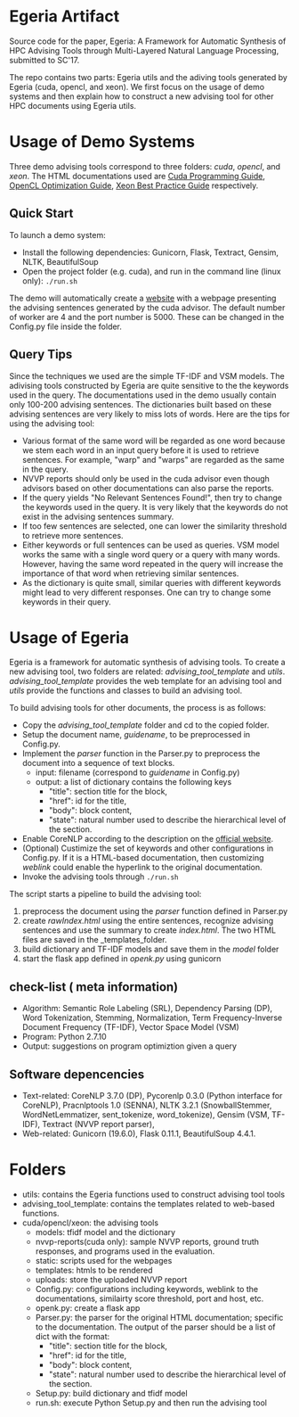# Egeria Artifact 
Source code for the paper, Egeria: A Framework for Automatic Synthesis of HPC Advising Tools through Multi-Layered Natural Language Processing, submitted to SC'17.


The repo contains two parts: Egeria utils and the adiving tools generated by Egeria (cuda, opencl, and xeon). We first focus on the usage of demo systems and then explain how to construct a new advising tool for other HPC documents using Egeria utils. 

# Usage of Demo Systems
Three demo advising tools correspond to three folders: _cuda_, _opencl_, and _xeon_. The HTML documentations used are [Cuda Programming Guide](http://docs.nvidia.com/cuda/cuda-c-programming-guide/index.html), [OpenCL Optimization Guide](http://developer.amd.com/amd-accelerated-parallel-processing-app-sdk/opencl-optimization-guide/), [Xeon Best Practice Guide](http://www.prace-ri.eu/best-practice-guide-intel-xeon-phi-html/) respectively. 

## Quick Start
To launch a demo system: 
* Install the following dependencies: Gunicorn, Flask, Textract, Gensim, NLTK, BeautifulSoup
* Open the project folder (e.g. cuda), and run in the command line (linux only):
```./run.sh```

The demo will automatically create a [website](152.14.86.153:5000) with a webpage presenting the advising sentences generated by the cuda advisor. The default number of worker are 4 and the port number is 5000. These can be changed in the Config.py file inside the folder. 


## Query Tips 
Since the techniques we used are the simple TF-IDF and VSM models. The adivising tools constructed by Egeria are quite sensitive to the the keywords used in the query. The documentations used in the demo usually contain only 100-200 advising sentences. The dictionaries built based on these advising sentences are very likely to miss lots of words. Here are the tips for using the advising tool:

* Various format of the same word will be regarded as one word because we stem each word in an input query before it is used to retrieve sentences.  For example, "warp" and "warps" are regarded as the same in the query. 
* NVVP reports should only be used in the cuda advisor even though advisors based on other documentations can also parse the reports. 
* If the query yields "No Relevant Sentences Found!", then try to change the keywords used in the query. It is very likely that the keywords do not exist in the advising sentences summary. 
* If too few sentences are selected, one can lower the similarity threshold to retrieve more sentences. 
* Either keywords or full sentences can be used as queries. VSM model works the same with a single word query or a query with many words. However, having the same word repeated in the query will increase the importance of that word when retrieving similar sentences. 
* As the dictionary is quite small, similar queries with different keywords might lead to very different responses. One can try to change some keywords in their query. 


# Usage of Egeria
Egeria is a framework for automatic synthesis of advising tools. To create a new advising tool, two folders are related: _advising_tool_template_ and _utils_. 
_advising_tool_template_ provides the web template for an advising tool and _utils_ provide the functions and classes to build an advising tool. 

To build advising tools for other documents, the process is as follows:
* Copy the _advising_tool_template_ folder and cd to the copied folder. 
* Setup the document name, _guidename_, to be preprocessed in Config.py.
* Implement the _parser_ function in the Parser.py to preprocess the document into a sequence of text blocks. 
	* input: filename (correspond to _guidename_ in Config.py)
	* output: a list of dictionary contains the following keys
		* "title": section title for the block,
		* "href": id for the title, 
		* "body": block content, 
		* "state": natural number used to describe the hierarchical level of the section.
* Enable CoreNLP according to the description on the [official website](https://stanfordnlp.github.io/CoreNLP/corenlp-server.html). 
* (Optional) Custimize the set of keywords and other configurations in Config.py. If it is a HTML-based documentation, then customizing _weblink_ could enable the hyperlink to the original documentation. 
* Invoke the advising tools through ```./run.sh```

The script starts a pipeline to build the advising tool:
1. preprocess the document using the _parser_ function defined in Parser.py
2. create _rawIndex.html_ using the entire sentences, recognize advising sentences and use the summary to create _index.html_. The two HTML files are saved in the _templates_folder. 
3. build dictionary and TF-IDF models and save them in the _model_ folder
4. start the flask app defined in _openk.py_ using gunicorn


## check-list ( meta information)
* Algorithm: Semantic Role Labeling (SRL), Dependency Parsing (DP), Word Tokenization, Stemming, Normalization, Term Frequency-Inverse Document Frequency (TF-IDF), Vector Space Model (VSM)
* Program: Python 2.7.10
* Output: suggestions on program optimiztion given a query

## Software depencencies
* Text-related: CoreNLP 3.7.0 (DP), Pycorenlp 0.3.0 (Python interface for CoreNLP), Pracnlptools 1.0 (SENNA), NLTK 3.2.1 (SnowballStemmer, WordNetLemmatizer, sent_tokenize, word_tokenize), Gensim (VSM, TF-IDF), Textract (NVVP report parser), 
* Web-related: Gunicorn (19.6.0), Flask 0.11.1, BeautifulSoup 4.4.1.
 
# Folders
* utils: contains the Egeria functions used to construct advising tool tools
* advising_tool_template: contains the templates related to web-based functions. 
* cuda/opencl/xeon: the advising tools
	* models: tfidf model and the dictionary
	* nvvp-reports(cuda only): sample NVVP reports, ground truth responses, and programs used in the evaluation.  
	* static: scripts used for the webpages
	* templates: htmls to be rendered
	* uploads: store the uploaded NVVP report
	* Config.py: configurations including keywords, weblink to the documentations, similairty score threshold, port and host, etc. 
	* openk.py: create a flask app
	* Parser.py: the parser for the original HTML documentation; specific to the documentation. The output of the parser should be a list of dict with the format:
		* "title": section title for the block,
		* "href": id for the title, 
		* "body": block content, 
		* "state": natural number used to describe the hierarchical level of the section.
	* Setup.py: build dictionary and tfidf model
	* run.sh: execute Python Setup.py and then run the advising tool


